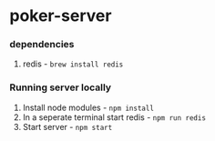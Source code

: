 # poker-server

### dependencies
1. redis - `brew install redis`

### Running server locally
1. Install node modules - `npm install`
2. In a seperate terminal start redis - `npm run redis`
3. Start server - `npm start`
